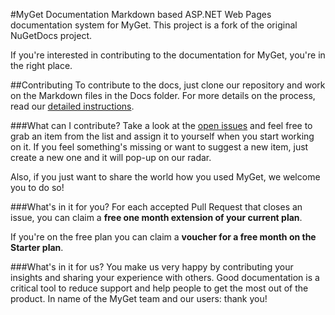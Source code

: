 #MyGet Documentation
Markdown based ASP.NET Web Pages documentation system for MyGet.
This project is a fork of the original NuGetDocs project.

If you're interested in contributing to the documentation for MyGet, you're in the right place.

##Contributing
To contribute to the docs, just clone our repository and work on the Markdown files in the Docs folder. 
For more details on the process, read our [detailed instructions](http://docs.myget.org/docs/Contribute/Contributing-to-MyGet-Documentation).

###What can I contribute?
Take a look at the [open issues](https://github.com/myget/MyGetDocs/issues?page=1&state=open) and feel free to grab an item from the list and assign it to yourself when you start working on it.
If you feel something's missing or want to suggest a new item, just create a new one and it will pop-up on our radar.

Also, if you just want to share the world how you used MyGet, we welcome you to do so!

###What's in it for you?
For each accepted Pull Request that closes an issue, you can claim a **free one month extension of your current plan**. 

If you're on the free plan you can claim a **voucher for a free month on the Starter plan**.

###What's in it for us?
You make us very happy by contributing your insights and sharing your experience with others. 
Good documentation is a critical tool to reduce support and help people to get the most out of the product.
In name of the MyGet team and our users: thank you!

